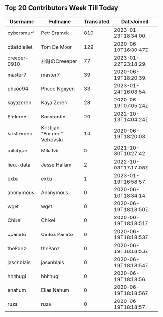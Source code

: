 ## Top 20 Contributors Week Till Today ##
|Username|Fullname|Translated|DateJoined|
|--------|--------|----------|----------|
|cybersmurf|Petr Sramek|819|2023-01-23T18:34:00.|
|ctlaltdieliet|Tom De Moor|129|2020-06-19T16:30:47Z|
|creeper-0910|お餅のCreeeper|77|2023-01-22T23:18:29.|
|master7|master7|39|2020-06-19T18:20:39.|
|phuoc94|Phuoc Nguyen|33|2023-01-24T16:03:54.|
|kayazeren|Kaya Zeren|28|2020-06-19T07:05:24Z|
|Eleferen|Konstantin|20|2022-10-13T14:04:24Z|
|krisfremen|Kristijan "Fremen" Velkovski|14|2020-06-19T18:20:03.|
|milotype|Milo Ivir|5|2021-10-30T10:27:42.|
|lieut-data|Jesse Hallam|2|2022-10-03T17:17:08Z|
|exbu|exbu|1|2023-01-19T16:58:57.|
|anonymous|Anonymous|0|2020-06-10T18:34:14.|
|wget|wget|0|2020-06-19T18:18:50Z|
|Chikei|Chikei|0|2020-06-19T18:18:51Z|
|cpanato|Carlos Panato|0|2020-06-19T18:18:53Z|
|thePanz|thePanz|0|2020-06-19T18:18:53Z|
|jasonblais|jasonblais|0|2020-06-19T18:18:54Z|
|hhhhugi|hhhhugi|0|2020-06-19T18:18:56.|
|enahum|Elias  Nahum|0|2020-06-19T18:18:56Z|
|ruza|ruza|0|2020-06-19T18:18:57.|

